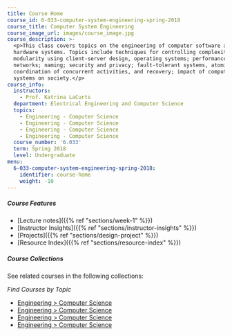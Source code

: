 ```yaml
---
title: Course Home
course_id: 6-033-computer-system-engineering-spring-2018
course_title: Computer System Engineering
course_image_url: images/course_image.jpg
course_description: >-
  <p>This class covers topics on the engineering of computer software and
  hardware systems. Topics include techniques for controlling complexity; strong
  modularity using client-server design, operating systems; performance,
  networks; naming; security and privacy; fault-tolerant systems, atomicity and
  coordination of concurrent activities, and recovery; impact of computer
  systems on society.</p>
course_info:
  instructors:
    - Prof. Katrina LaCurts
  department: Electrical Engineering and Computer Science
  topics:
    - Engineering - Computer Science
    - Engineering - Computer Science
    - Engineering - Computer Science
    - Engineering - Computer Science
  course_number: '6.033'
  term: Spring 2018
  level: Undergraduate
menu:
  6-033-computer-system-engineering-spring-2018:
    identifier: course-home
    weight: -10
---
```


##### Course Features

* [Lecture notes]({{% ref "sections/week-1" %}})
* [Instructor Insights]({{% ref "sections/instructor-insights" %}})
* [Projects]({{% ref "sections/design-project" %}})
* [Resource Index]({{% ref "sections/resource-index" %}})

##### Course Collections

See related courses in the following collections:

_Find Courses by Topic_

* [Engineering > Computer Science](#)
* [Engineering > Computer Science](#)
* [Engineering > Computer Science](#)
* [Engineering > Computer Science](#)

